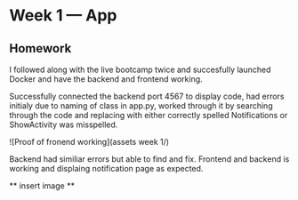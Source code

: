 # Week 1 — App 

## Homework

I followed along with the live bootcamp twice and succesfully launched Docker and have the backend and frontend working.

Successfully connected the backend port 4567 to display code, had errors initialy due to naming of class in app.py, worked through it by searching through the code and replacing with either correctly spelled Notifications or ShowActivity was misspelled.

![Proof of fronend working](assets week 1/)

Backend had similiar errors but able to find and fix. Frontend and backend is working and displaing notification page as expected.

** insert image **





